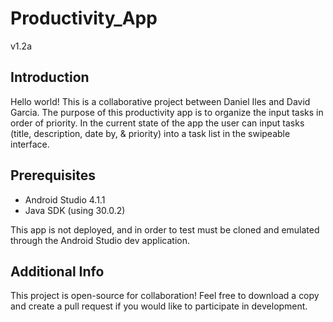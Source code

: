 # Productivity_App
v1.2a

## Introduction
Hello world! This is a collaborative project between Daniel Iles and David Garcia. The purpose of this productivity app is to organize the input tasks in order of priority. In the current state of the app the user can input tasks (title, description, date by, & priority) into a task list in the swipeable interface. 

## Prerequisites
* Android Studio 4.1.1
* Java SDK (using 30.0.2)

This app is not deployed, and in order to test must be cloned and emulated through the Android Studio dev application. 

## Additional Info
This project is open-source for collaboration! Feel free to download a copy and create a pull request if you would like to participate in development. 

